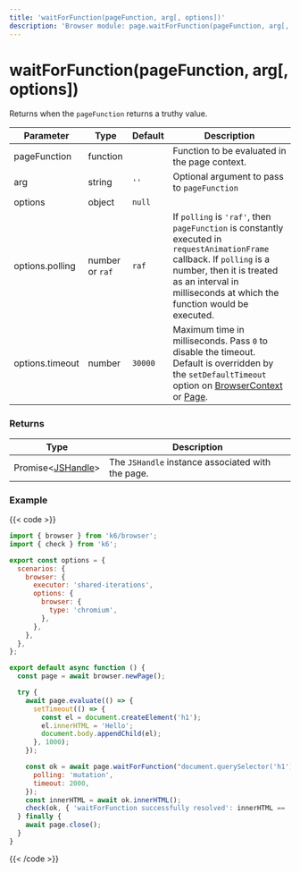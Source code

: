 ```yaml
---
title: 'waitForFunction(pageFunction, arg[, options])'
description: 'Browser module: page.waitForFunction(pageFunction, arg[, options]) method'
---
```


# waitForFunction(pageFunction, arg[, options])

Returns when the `pageFunction` returns a truthy value.

<TableWithNestedRows>

| Parameter       | Type            | Default | Description                                                                                                                                                                                                                                                                                                         |
| --------------- | --------------- | ------- | ------------------------------------------------------------------------------------------------------------------------------------------------------------------------------------------------------------------------------------------------------------------------------------------------------------------- |
| pageFunction    | function        |         | Function to be evaluated in the page context.                                                                                                                                                                                                                                                                       |
| arg             | string          | `''`    | Optional argument to pass to `pageFunction`                                                                                                                                                                                                                                                                         |
| options         | object          | `null`  |                                                                                                                                                                                                                                                                                                                     |
| options.polling | number or `raf` | `raf`   | If `polling` is `'raf'`, then `pageFunction` is constantly executed in `requestAnimationFrame` callback. If `polling` is a number, then it is treated as an interval in milliseconds at which the function would be executed.                                                                                       |
| options.timeout | number          | `30000` | Maximum time in milliseconds. Pass `0` to disable the timeout. Default is overridden by the `setDefaultTimeout` option on [BrowserContext](https://grafana.com/docs/k6/<K6_VERSION>/javascript-api/k6-browser/browsercontext/) or [Page](https://grafana.com/docs/k6/<K6_VERSION>/javascript-api/k6-browser/page/). |

</TableWithNestedRows>

### Returns

| Type                                                                                              | Description                                       |
| ------------------------------------------------------------------------------------------------- | ------------------------------------------------- |
| Promise<[JSHandle](https://grafana.com/docs/k6/<K6_VERSION>/javascript-api/k6-browser/jshandle/)> | The `JSHandle` instance associated with the page. |

### Example

{{< code >}}

<!-- eslint-skip-->

```javascript
import { browser } from 'k6/browser';
import { check } from 'k6';

export const options = {
  scenarios: {
    browser: {
      executor: 'shared-iterations',
      options: {
        browser: {
          type: 'chromium',
        },
      },
    },
  },
};

export default async function () {
  const page = await browser.newPage();

  try {
    await page.evaluate(() => {
      setTimeout(() => {
        const el = document.createElement('h1');
        el.innerHTML = 'Hello';
        document.body.appendChild(el);
      }, 1000);
    });

    const ok = await page.waitForFunction("document.querySelector('h1')", {
      polling: 'mutation',
      timeout: 2000,
    });
    const innerHTML = await ok.innerHTML();
    check(ok, { 'waitForFunction successfully resolved': innerHTML == 'Hello' });
  } finally {
    await page.close();
  }
}
```

{{< /code >}}
